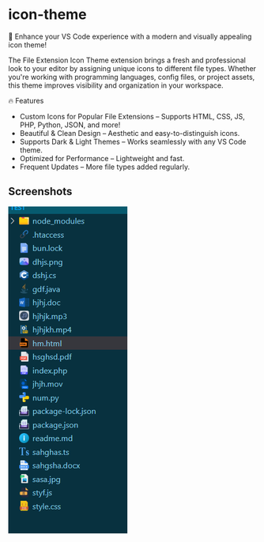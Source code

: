 # icon-theme
🌟 Enhance your VS Code experience with a modern and visually appealing icon theme!

The File Extension Icon Theme extension brings a fresh and professional look to your editor by assigning unique icons to different file types. Whether you're working with programming languages, config files, or project assets, this theme improves visibility and organization in your workspace.

🔥 Features
- Custom Icons for Popular File Extensions – Supports HTML, CSS, JS, PHP, Python, JSON, and more!
- Beautiful & Clean Design – Aesthetic and easy-to-distinguish icons.
- Supports Dark & Light Themes – Works seamlessly with any VS Code theme.
- Optimized for Performance – Lightweight and fast.
- Frequent Updates – More file types added regularly.

## Screenshots 
![Screenshot](Screenshot.png)
